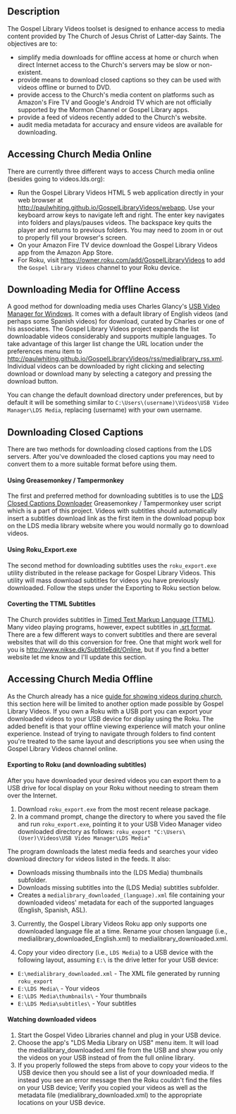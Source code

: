 ## Description

The Gospel Library Videos toolset is designed to enhance access to media content provided by The Church of Jesus Christ of Latter-day Saints.  The objectives are to:
*  simplify media downloads for offline access at home or church when direct Internet access to the Church's servers may be slow or non-existent.
*  provide means to download closed captions so they can be used with videos offline or burned to DVD.
*  provide access to the Church's media content on platforms such as Amazon's Fire TV and Google's Android TV which are not officially supported by the Mormon Channel or Gospel Library apps.
*  provide a feed of videos recently added to the Church's website.
*  audit media metadata for accuracy and ensure videos are available for downloading.


## Accessing Church Media Online

There are currently three different ways to access Church media online (besides going to videos.lds.org):
*  Run the Gospel Library Videos HTML 5 web application directly in your web browser at http://paulwhiting.github.io/GospelLibraryVideos/webapp.  Use your keyboard arrow keys to navigate left and right.  The enter key navigates into folders and plays/pauses videos.  The backspace key quits the player and returns to previous folders.  You may need to zoom in or out to properly fill your browser's screen.
*  On your Amazon Fire TV device download the Gospel Library Videos app from the Amazon App Store.
*  For Roku, visit https://owner.roku.com/add/GospelLibraryVideos to add the `Gospel Library Videos` channel to your Roku device.


## Downloading Media for Offline Access

A good method for downloading media uses Charles Glancy's [USB Video Manager for Windows](http://glancyfamily.net/USBVideoManager.msi).  It comes with a default library of English videos (and perhaps some Spanish videos) for download, curated by Charles or one of his associates.  The Gospel Library Videos project expands the list downloadable videos considerably and supports multiple languages.  To take advantage of this larger list change the URL location under the preferences menu item to http://paulwhiting.github.io/GospelLibraryVideos/rss/medialibrary_rss.xml.  Individual videos can be downloaded by right clicking and selecting download or download many by selecting a category and pressing the download button.

You can change the default download directory under preferences, but by default it will be something similar to `C:\Users\(username)\Videos\USB Video Manager\LDS Media`, replacing (username) with your own username.


## Downloading Closed Captions

There are two methods for downloading closed captions from the LDS servers.  After you've downloaded the closed captions you may need to convert them to a more suitable format before using them.

#### Using Greasemonkey / Tampermonkey

The first and preferred method for downloading subtitles is to use the [LDS Closed Captions Downloader](http://paulwhiting.github.io/GospelLibraryVideos/closed_captions/cc_downloader.user.js) Greasemonkey / Tampermonkey user script which is a part of this project.  Videos with subtitles should automatically insert a subtitles download link as the first item in the download popup box on the LDS media library website where you would normally go to download videos.


#### Using Roku_Export.exe

The second method for downloading subtitles uses the `roku_export.exe` utility distributed in the release package for Gospel Library Videos.  This utility will mass download subtitles for videos you have previously downloaded.  Follow the steps under the Exporting to Roku section below.


#### Coverting the TTML Subtitles

The Church provides subtitles in [Timed Text Markup Language (TTML)](https://en.wikipedia.org/wiki/Timed_Text_Markup_Language).  Many video playing programs, however, expect subtitles in [.srt format](https://en.wikipedia.org/wiki/SubRip#SubRip_text_file_format).  There are a few different ways to convert subtitles and there are several websites that will do this conversion for free.  One that might work well for you is http://www.nikse.dk/SubtitleEdit/Online, but if you find a better website let me know and I'll update this section.


## Accessing Church Media Offline

As the Church already has a nice [guide for showing videos during church](https://ue.ldschurch.org/ldsapphelp/showing-video/printedguides/showingvideohowtoguide.pdf), this section here will be limited to another option made possible by Gospel Library Videos.  If you own a Roku with a USB port you can export your downloaded videos to your USB device for display using the Roku.  The added benefit is that your offline viewing experience will match your online experience.  Instead of trying to navigate through folders to find content you're treated to the same layout and descriptions you see when using the Gospel Library Videos channel online.

#### Exporting to Roku (and downloading subtitles)

After you have downloaded your desired videos you can export them to a USB drive for local display on your Roku without needing to stream them over the Internet.

1.  Download `roku_export.exe` from the most recent release package.
2.  In a command prompt, change the directory to where you saved the file and run `roku_export.exe`, pointing it to your USB Video Manager video downloaded directory as follows:
`roku_export "C:\Users\(User)\Videos\USB Video Manager\LDS Media"`

  The program downloads the latest media feeds and searches your video download directory for videos listed in the feeds.  It also:
  *  Downloads missing thumbnails into the (LDS Media) thumbnails subfolder.
  *  Downloads missing subtitles into the (LDS Media) subtitles subfolder.
  *  Creates a `medialibrary_downloaded_(language).xml` file containing your downloaded videos' metadata for each of the supported languages (English, Spanish, ASL).

3.  Currently, the Gospel Library Videos Roku app only supports one downloaded language file at a time.  Rename your chosen language (i.e., medialibrary_downloaded_English.xml) to medialibrary_downloaded.xml.

4.  Copy your video directory (i.e., `LDS Media`) to a USB device with the following layout, assuming `E:\` is the drive letter for your USB device:
  *  `E:\medialibrary_downloaded.xml`  -  The XML file generated by running `roku_export`
  *  `E:\LDS Media\`  -  Your videos
  *  `E:\LDS Media\thumbnails\`  -  Your thumbnails
  *  `E:\LDS Media\subtitles\`  -  Your subtitles


#### Watching downloaded videos
1.  Start the Gospel Video Libraries channel and plug in your USB device.
2.  Choose the app's "LDS Media Library on USB" menu item.  It will load the medialibrary_downloaded.xml file from the USB and show you only the videos on your USB instead of from the full online library.
3.  If you properly followed the steps from above to copy your videos to the USB device then you should see a list of your downloaded media.  If instead you see an error message then the Roku couldn't find the files on your USB device;  Verify you copied your videos as well as the metadata file (medialibrary_downloaded.xml) to the appropriate locations on your USB device.
